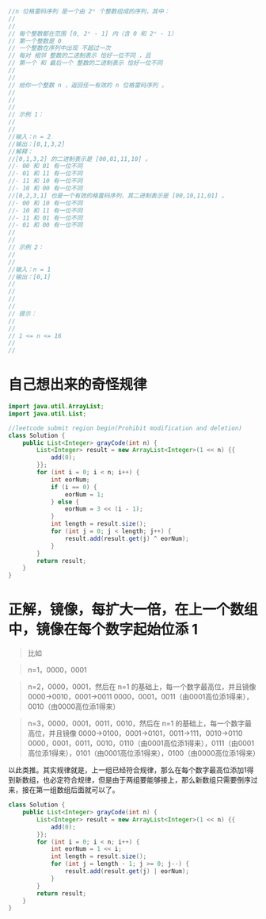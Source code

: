 ```java
//n 位格雷码序列 是一个由 2ⁿ 个整数组成的序列，其中：
//
// 
// 每个整数都在范围 [0, 2ⁿ - 1] 内（含 0 和 2ⁿ - 1） 
// 第一个整数是 0 
// 一个整数在序列中出现 不超过一次 
// 每对 相邻 整数的二进制表示 恰好一位不同 ，且 
// 第一个 和 最后一个 整数的二进制表示 恰好一位不同 
// 
//
// 给你一个整数 n ，返回任一有效的 n 位格雷码序列 。 
//
// 
//
// 示例 1： 
//
// 
//输入：n = 2
//输出：[0,1,3,2]
//解释：
//[0,1,3,2] 的二进制表示是 [00,01,11,10] 。
//- 00 和 01 有一位不同
//- 01 和 11 有一位不同
//- 11 和 10 有一位不同
//- 10 和 00 有一位不同
//[0,2,3,1] 也是一个有效的格雷码序列，其二进制表示是 [00,10,11,01] 。
//- 00 和 10 有一位不同
//- 10 和 11 有一位不同
//- 11 和 01 有一位不同
//- 01 和 00 有一位不同
// 
//
// 示例 2： 
//
// 
//输入：n = 1
//输出：[0,1]
// 
//
// 
//
// 提示： 
//
// 
// 1 <= n <= 16 
// 
//
```

# 自己想出来的奇怪规律
```java
import java.util.ArrayList;
import java.util.List;

//leetcode submit region begin(Prohibit modification and deletion)
class Solution {
    public List<Integer> grayCode(int n) {
        List<Integer> result = new ArrayList<Integer>(1 << n) {{
            add(0);
        }};
        for (int i = 0; i < n; i++) {
            int eorNum;
            if (i == 0) {
                eorNum = 1;
            } else {
                eorNum = 3 << (i - 1);
            }
            int length = result.size();
            for (int j = 0; j < length; j++) {
                result.add(result.get(j) ^ eorNum);
            }
        }
        return result;
    }
}
```

# 正解，镜像，每扩大一倍，在上一个数组中，镜像在每个数字起始位添  1
> 比如

> n=1，0000，0001

> n=2，0000，0001，然后在 n=1 的基础上，每一个数字最高位，并且镜像
> 0000->0010，0001->0011
> 0000，0001，0011（由0001高位添1得来），0010（由0000高位添1得来）

> n=3，0000，0001，0011，0010，然后在 n=1 的基础上，每一个数字最高位，并且镜像
> 0000->0100，0001->0101，0011->111，0010->0110
> 0000，0001，0011，0010，0110（由0001高位添1得来），0111（由0001高位添1得来），0101（由0001高位添1得来），0100（由0000高位添1得来）

以此类推。其实规律就是，上一组已经符合规律，那么在每个数字最高位添加1得到新数组，也必定符合规律，但是由于两组要能够接上，那么新数组只需要倒序过来，接在第一组数组后面就可以了。

```java
class Solution {
    public List<Integer> grayCode(int n) {
        List<Integer> result = new ArrayList<Integer>(1 << n) {{
            add(0);
        }};
        for (int i = 0; i < n; i++) {
            int eorNum = 1 << i;
            int length = result.size();
            for (int j = length - 1; j >= 0; j--) {
                result.add(result.get(j) | eorNum);
            }
        }
        return result;
    }
}
```

